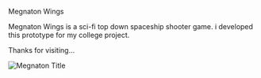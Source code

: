 Megnaton Wings

Megnaton Wings is a sci-fi top down spaceship shooter game. i developed this prototype for my college project.

Thanks for visiting...

![Megnaton Title](https://user-images.githubusercontent.com/51854903/156388298-8d217600-b205-4544-9e28-8e665385c588.jpg)

 
